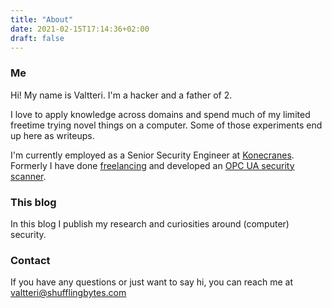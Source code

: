 ```yaml
---
title: "About"
date: 2021-02-15T17:14:36+02:00
draft: false
---
```


### Me

Hi! My name is Valtteri. I'm a hacker and a father of 2.

I love to apply knowledge across domains and spend much of my limited freetime trying novel things on a computer. Some of those experiments end up here as writeups.

I'm currently employed as a Senior Security Engineer at [Konecranes](https://www.konecranes.com/). Formerly I have done [freelancing](https://molemmat.fi) and developed an [OPC UA security scanner](https://opalopc.com).

### This blog

In this blog I publish my research and curiosities around (computer) security.

### Contact

If you have any questions or just want to say hi, you can reach me at [valtteri@shufflingbytes.com](mailto:valtteri@shufflingbytes.com)
